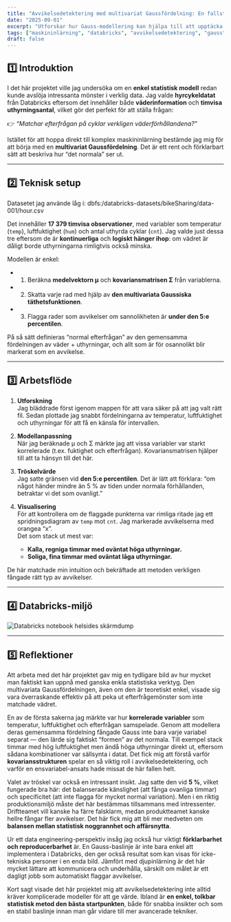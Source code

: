 ```yaml
---
title: "Avvikelsedetektering med multivariat Gaussfördelning: En fallstudie om efterfrågan på hyrcyklar"
date: "2025-09-01"
excerpt: "Utforskar hur Gauss-modellering kan hjälpa till att upptäcka ovanliga mönster i efterfrågan på hyrcyklar."
tags: ["maskininlärning", "databricks", "avvikelsedetektering", "gauss"]
draft: false
---
```


## 1️⃣ Introduktion

I det här projektet ville jag undersöka om en **enkel statistisk modell** redan kunde avslöja intressanta mönster i verklig data. Jag valde **hyrcykeldatat** från Databricks eftersom det innehåller både **väderinformation** och **timvisa uthyrningsantal**, vilket gör det perfekt för att ställa frågan:

👉 *“Matchar efterfrågan på cyklar verkligen väderförhållandena?”*  

Istället för att hoppa direkt till komplex maskininlärning bestämde jag mig för att börja med en **multivariat Gaussfördelning**. Det är ett rent och förklarbart sätt att beskriva hur “det normala” ser ut.

---

## 2️⃣ Teknisk setup

Datasetet jag använde låg i: dbfs:/databricks-datasets/bikeSharing/data-001/hour.csv  

Det innehåller **17 379 timvisa observationer**, med variabler som temperatur (`temp`), luftfuktighet (`hum`) och antal uthyrda cyklar (`cnt`). Jag valde just dessa tre eftersom de är **kontinuerliga** och **logiskt hänger ihop**: om vädret är dåligt borde uthyrningarna rimligtvis också minska.  

Modellen är enkel:
- 1. Beräkna **medelvektorn μ** och **kovariansmatrisen Σ** från variablerna.  
- 2. Skatta varje rad med hjälp av **den multivariata Gaussiska täthetsfunktionen**.  
- 3. Flagga rader som avvikelser om sannolikheten är **under den 5:e percentilen**.  

På så sätt definieras “normal efterfrågan” av den gemensamma fördelningen av väder + uthyrningar, och allt som är för osannolikt blir markerat som en avvikelse.

---

## 3️⃣ Arbetsflöde

1. **Utforskning**  
   Jag bläddrade först igenom mappen för att vara säker på att jag valt rätt fil. Sedan plottade jag snabbt fördelningarna av temperatur, luftfuktighet och uthyrningar för att få en känsla för intervallen.  

2. **Modellanpassning**  
   När jag beräknade μ och Σ märkte jag att vissa variabler var starkt korrelerade (t.ex. fuktighet och efterfrågan). Kovariansmatrisen hjälper till att ta hänsyn till det här.  

3. **Tröskelvärde**  
   Jag satte gränsen vid **den 5:e percentilen**. Det är lätt att förklara: “om något händer mindre än 5 % av tiden under normala förhållanden, betraktar vi det som ovanligt.”  

4. **Visualisering**  
   För att kontrollera om de flaggade punkterna var rimliga ritade jag ett spridningsdiagram av `temp` mot `cnt`. Jag markerade avvikelserna med orangea “x”.  
   Det som stack ut mest var:  
   - **Kalla, regniga timmar med oväntat höga uthyrningar.**  
   - **Soliga, fina timmar med oväntat låga uthyrningar.**  

De här matchade min intuition och bekräftade att metoden verkligen fångade rätt typ av avvikelser.

---

## 4️⃣ Databricks-miljö

<div class="screenshot-large">
  <img src="/images/projects/project2/1.png" alt="Databricks notebook helsides skärmdump">
</div>

---

## 5️⃣ Reflektioner

Att arbeta med det här projektet gav mig en tydligare bild av hur mycket man faktiskt kan uppnå med ganska enkla statistiska verktyg. Den multivariata Gaussfördelningen, även om den är teoretiskt enkel, visade sig vara överraskande effektiv på att peka ut efterfrågemönster som inte matchade vädret.  

En av de första sakerna jag märkte var hur **korrelerade variabler** som temperatur, luftfuktighet och efterfrågan samspelade. Genom att modellera deras gemensamma fördelning fångade Gauss inte bara varje variabel separat — den lärde sig faktiskt “formen” av det normala. Till exempel stack timmar med hög luftfuktighet men ändå höga uthyrningar direkt ut, eftersom sådana kombinationer var sällsynta i datat. Det fick mig att förstå varför **kovariansstrukturen** spelar en så viktig roll i avvikelsedetektering, och varför en ensvariabel-ansats hade missat de här fallen helt.  

Valet av tröskel var också en intressant insikt. Jag satte den vid **5 %**, vilket fungerade bra här: det balanserade känslighet (att fånga ovanliga timmar) och specificitet (att inte flagga för mycket normal variation). Men i en riktig produktionsmiljö måste det här bestämmas tillsammans med intressenter. Driftteamet vill kanske ha färre falsklarm, medan produktteamet kanske hellre fångar fler avvikelser. Det här fick mig att bli mer medveten om **balansen mellan statistisk noggrannhet och affärsnytta**.  

Ur ett data engineering-perspektiv insåg jag också hur viktigt **förklarbarhet och reproducerbarhet** är. En Gauss-baslinje är inte bara enkel att implementera i Databricks, den ger också resultat som kan visas för icke-tekniska personer i en enda bild. Jämfört med djupinlärning är det här mycket lättare att kommunicera och underhålla, särskilt om målet är ett dagligt jobb som automatiskt flaggar avvikelser.  

Kort sagt visade det här projektet mig att avvikelsedetektering inte alltid kräver komplicerade modeller för att ge värde. Ibland är **en enkel, tolkbar statistisk metod den bästa startpunkten**, både för snabba insikter och som en stabil baslinje innan man går vidare till mer avancerade tekniker.
